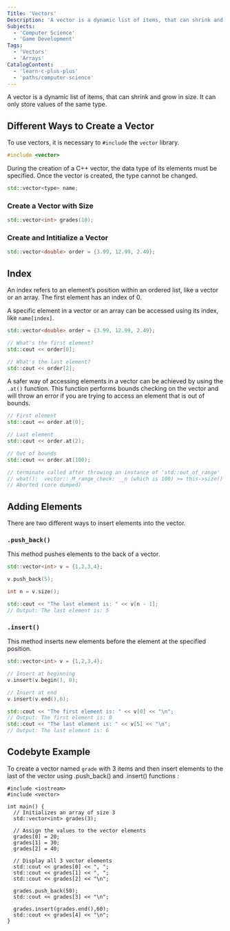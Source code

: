 ```yaml
---
Title: 'Vectors'
Description: 'A vector is a dynamic list of items, that can shrink and grow in size. It can only store values of the same type. To use vectors, it is necessary to #include the vector library. cpp  During the creation of a C++ vector, the data type of its elements must be specified. Once the vector is created, the type cannot be changed. cpp std::vector name;'
Subjects:
  - 'Computer Science'
  - 'Game Development'
Tags:
  - 'Vectors'
  - 'Arrays'
CatalogContent:
  - 'learn-c-plus-plus'
  - 'paths/computer-science'
---
```


A vector is a dynamic list of items, that can shrink and grow in size. It can only store values of the same type.

## Different Ways to Create a Vector

To use vectors, it is necessary to `#include` the `vector` library.

```cpp
#include <vector>
```

During the creation of a C++ vector, the data type of its elements must be specified. Once the vector is created, the type cannot be changed.

```cpp
std::vector<type> name;
```

### Create a Vector with Size

```cpp
std::vector<int> grades(10);
```

### Create and Intitialize a Vector

```cpp
std::vector<double> order = {3.99, 12.99, 2.49};
```

## Index

An index refers to an element’s position within an ordered list, like a vector or an array. The first element has an index of 0.

A specific element in a vector or an array can be accessed using its index, like `name[index]`.

```cpp
std::vector<double> order = {3.99, 12.99, 2.49};

// What's the first element?
std::cout << order[0];

// What's the last element?
std::cout << order[2];
```

A safer way of accessing elements in a vector can be achieved by using the `.at()` function.
This function performs bounds checking on the vector and will throw an error if you are trying to access an element that is out of bounds.

```cpp
// First element
std::cout << order.at(0);

// Last element
std::cout << order.at(2);

// Out of bounds
std::cout << order.at(100);

// terminate called after throwing an instance of 'std::out_of_range'
// what():  vector::_M_range_check: __n (which is 100) >= this->size() (which is 3)
// Aborted (core dumped)
```

## Adding Elements

There are two different ways to insert elements into the vector.

### `.push_back()`

This method pushes elements to the back of a vector.

```cpp
std::vector<int> v = {1,2,3,4};

v.push_back(5);

int n = v.size();

std::cout << "The last element is: " << v[n - 1];
// Output: The last element is: 5
```

### `.insert()`

This method inserts new elements before the element at the specified position.

```cpp
std::vector<int> v = {1,2,3,4};

// Insert at beginning
v.insert(v.begin(), 0);

// Insert at end
v.insert(v.end(),6);

std::cout << "The first element is: " << v[0] << "\n";
// Output: The first element is: 0
std::cout << "The last element is: " << v[5] << "\n";
// Output: The last element is: 6
```

## Codebyte Example

To create a vector named `grade` with 3 items and then insert elements to the last of the vector using .push_back() and .insert() functions :

```codebyte/cpp
#include <iostream>
#include <vector>

int main() {
  // Initializes an array of size 3
  std::vector<int> grades(3);

  // Assign the values to the vector elements
  grades[0] = 20;
  grades[1] = 30;
  grades[2] = 40;

  // Display all 3 vector elements
  std::cout << grades[0] << ", ";
  std::cout << grades[1] << ", ";
  std::cout << grades[2] << "\n";

  grades.push_back(50);
  std::cout << grades[3] << "\n";

  grades.insert(grades.end(),60);
  std::cout << grades[4] << "\n";
}
```
